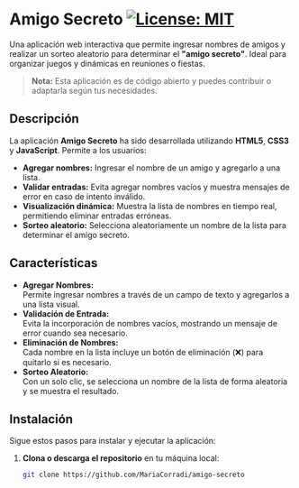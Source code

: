 # Amigo Secreto [![License: MIT](https://img.shields.io/badge/License-MIT-yellow.svg)](https://opensource.org/licenses/MIT)

Una aplicación web interactiva que permite ingresar nombres de amigos y realizar un sorteo aleatorio para determinar el **"amigo secreto"**. Ideal para organizar juegos y dinámicas en reuniones o fiestas.

> **Nota:** Esta aplicación es de código abierto y puedes contribuir o adaptarla según tus necesidades.

## Descripción

La aplicación **Amigo Secreto** ha sido desarrollada utilizando **HTML5**, **CSS3** y **JavaScript**. Permite a los usuarios:

- **Agregar nombres:** Ingresar el nombre de un amigo y agregarlo a una lista.
- **Validar entradas:** Evita agregar nombres vacíos y muestra mensajes de error en caso de intento inválido.
- **Visualización dinámica:** Muestra la lista de nombres en tiempo real, permitiendo eliminar entradas erróneas.
- **Sorteo aleatorio:** Selecciona aleatoriamente un nombre de la lista para determinar el amigo secreto.

## Características

- **Agregar Nombres:**  
  Permite ingresar nombres a través de un campo de texto y agregarlos a una lista visual.
- **Validación de Entrada:**  
  Evita la incorporación de nombres vacíos, mostrando un mensaje de error cuando sea necesario.
- **Eliminación de Nombres:**  
  Cada nombre en la lista incluye un botón de eliminación (❌) para quitarlo si es necesario.
- **Sorteo Aleatorio:**  
  Con un solo clic, se selecciona un nombre de la lista de forma aleatoria y se muestra el resultado.

## Instalación

Sigue estos pasos para instalar y ejecutar la aplicación:

1. **Clona o descarga el repositorio** en tu máquina local:
   ```sh
   git clone https://github.com/MariaCorradi/amigo-secreto

